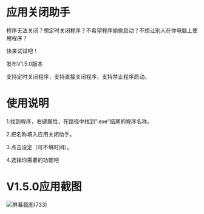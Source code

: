 # 应用关闭助手
程序无法关闭？想定时关闭程序？不希望程序偷偷启动？不想让别人在你电脑上使用程序？

快来试试吧！

发布V1.5.0版本

支持定时关闭程序，支持直接关闭程序，支持禁止程序启动。
# 使用说明
1.找到程序，右键属性，在路径中找到".exe"结尾的程序名称。

2.把名称填入应用关闭助手。

3.点击设定（可不填时间）。

4.选择你需要的功能吧
# V1.5.0应用截图
![屏幕截图(733)](https://user-images.githubusercontent.com/39414350/219359905-817a2595-de57-4816-b383-77a54e2fbb74.png)
